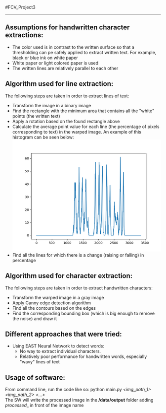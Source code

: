 #FCV_Project3
___
## Assumptions for handwritten character extractions:  
- The color used is in contrast to the written surface so that a 
thresholding can pe safely applied to extract written text. For example, black or blue ink on white paper  
- White paper or light colored paper is used 
- The written lines are relatively parallel to each other
## Algorithm used for line extraction:  

The following steps are taken in order to extract lines of text:  
- Transform the image in a binary image
- Find the rectangle with the minimum area that contains all the "white" points (the written text)
- Apply a rotation based on the found rectangle above
- Calculate the average point value for each line (the percentage of pixels corresponding to text) in the warped image. An example of this histogram can be seen below:
![img.png](img.png)
- Find all the lines for which there is a change (raising or falling) in percentage

## Algorithm used for character extraction:

The following steps are taken in order to extract handwritten characters:
- Transform the warped image in a gray image
- Apply Canny edge detection algorithm
- Find all the contours based on the edges
- Find the corresponding bounding box (which is big enough to remove the noise) and draw it

## Different approaches that were tried:
- Using EAST Neural Network to detect words:
    - No way to extract individual characters.
    - Relatively poor performance for handwritten words, especially "wavy" lines of text
  
## Usage of software:
From command line, run the code like so: python main.py _<img_path_1>_ _<img_path_2>_ _<...>_  
The SW will write the processed image in the **/data/output** folder adding _processed__ in front of the image name 